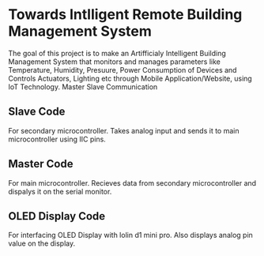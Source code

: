 # Towards Intlligent Remote Building Management System
The goal of this project is to make an Artifficialy Intelligent Building Management System that monitors and manages parameters like Temperature, Humidity, Presuure, Power Consumption of Devices and Controls Actuators, Lighting etc through Mobile Application/Website, using IoT Technology.
Master Slave Communication
## Slave Code
For secondary microcontroller. Takes analog input and sends it to main microcontroller using IIC pins.
## Master Code
For main microcontroller. Recieves data from secondary microcontroller and dispalys it on the serial monitor.
## OLED Display Code
For interfacing OLED Display with lolin d1 mini pro. Also displays analog pin value on the display.
